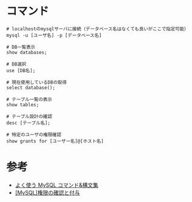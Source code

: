 # コマンド

```shell
# localhostのmysqlサーバに接続（データベース名はなくても良いがここで指定可能）
mysql -u [ユーザ名] -p [データベース名]
```

```shell
# DB一覧表示
show databases;
```

```shell
# DB選択
use [DB名];
```

```shell
# 現在使用しているDBの取得
select database();
```

```shell
# テーブル一覧の表示
show tables;
```

```shell
# テーブル設計の確認
desc [テーブル名];
```

```shell
# 特定のユーザの権限確認
show grants for [ユーザー名]@[ホスト名]
```

# 参考

- [よく使う MySQL コマンド&構文集](https://qiita.com/CyberMergina/items/f889519e6be19c46f5f4)
- [[MySQL]権限の確認と付与](https://qiita.com/shuntaro_tamura/items/2fb114b8c5d1384648aa)
